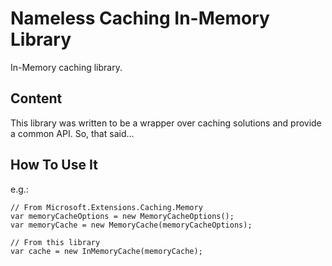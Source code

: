 ﻿# Nameless Caching In-Memory Library

In-Memory caching library.

## Content

This library was written to be a wrapper over caching solutions
and provide a common API. So, that said...

## How To Use It

e.g.:

```
// From Microsoft.Extensions.Caching.Memory
var memoryCacheOptions = new MemoryCacheOptions();
var memoryCache = new MemoryCache(memoryCacheOptions);

// From this library
var cache = new InMemoryCache(memoryCache);
```